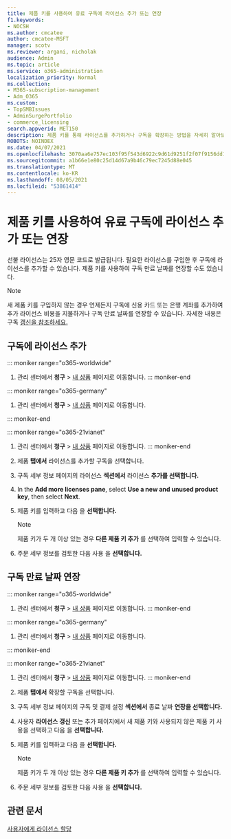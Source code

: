 ```yaml
---
title: 제품 키를 사용하여 유료 구독에 라이선스 추가 또는 연장
f1.keywords:
- NOCSH
ms.author: cmcatee
author: cmcatee-MSFT
manager: scotv
ms.reviewer: argani, nicholak
audience: Admin
ms.topic: article
ms.service: o365-administration
localization_priority: Normal
ms.collection:
- M365-subscription-management
- Adm_O365
ms.custom:
- TopSMBIssues
- AdminSurgePortfolio
- commerce_licensing
search.appverid: MET150
description: 제품 키를 통해 라이선스를 추가하거나 구독을 확장하는 방법을 자세히 알아보습니다.
ROBOTS: NOINDEX
ms.date: 04/07/2021
ms.openlocfilehash: 3070aa6e757ec103f95f543d6922c9d61d9251f2f07f9156dd13124a99497f21
ms.sourcegitcommit: a1b66e1e80c25d14d67a9b46c79ec7245d88e045
ms.translationtype: MT
ms.contentlocale: ko-KR
ms.lasthandoff: 08/05/2021
ms.locfileid: "53861414"
---
```

# <a name="add-licenses-to-or-extend-a-subscription-paid-for-using-a-product-key"></a>제품 키를 사용하여 유료 구독에 라이선스 추가 또는 연장

선불 라이선스는 25자 영문 코드로 발급됩니다. 필요한 라이선스를 구입한 후 구독에 라이선스를 추가할 수 있습니다. 제품 키를 사용하여 구독 만료 날짜를 연장할 수도 있습니다.

> [!NOTE]
> 새 제품 키를 구입하지 않는 경우 언제든지 구독에 신용 카드 또는 은행 계좌를 추가하여 추가 라이선스 비용을 지불하거나 구독 만료 날짜를 연장할 수 있습니다. 자세한 내용은 구독 [갱신을 참조하세요.](../subscriptions/renew-your-subscription.md)
  
## <a name="add-licenses-to-your-subscription"></a>구독에 라이선스 추가

::: moniker range="o365-worldwide"

1. 관리 센터에서 **청구** \> <a href="https://go.microsoft.com/fwlink/p/?linkid=842054" target="_blank">내 상품</a> 페이지로 이동합니다.
::: moniker-end

::: moniker range="o365-germany"

1. 관리 센터에서 **청구** \> <a href="https://go.microsoft.com/fwlink/p/?linkid=847745" target="_blank">내 상품</a> 페이지로 이동합니다.

::: moniker-end

::: moniker range="o365-21vianet"

1. 관리 센터에서 **청구** \> <a href="https://go.microsoft.com/fwlink/p/?linkid=850626" target="_blank">내 상품</a> 페이지로 이동합니다.
::: moniker-end

2. 제품 **탭에서** 라이선스를 추가할 구독을 선택합니다.
3. 구독 세부 정보 페이지의 라이선스 **섹션에서** 라이선스 **추가를 선택합니다.**
4. In the **Add more licenses pane**, select **Use a new and unused product key**, then select **Next**.
5. 제품 키를 입력하고 다음 을 **선택합니다.**
    > [!NOTE]
    > 제품 키가 두 개 이상 있는 경우 **다른 제품 키 추가** 를 선택하여 입력할 수 있습니다.
6. 주문 세부 정보를 검토한 다음 사용 을 **선택합니다.**
  
## <a name="extend-the-expiration-date-of-your-subscription"></a>구독 만료 날짜 연장

::: moniker range="o365-worldwide"

1. 관리 센터에서 **청구** \> <a href="https://go.microsoft.com/fwlink/p/?linkid=842054" target="_blank">내 상품</a> 페이지로 이동합니다.
::: moniker-end

::: moniker range="o365-germany"

1. 관리 센터에서 **청구** \> <a href="https://go.microsoft.com/fwlink/p/?linkid=847745" target="_blank">내 상품</a> 페이지로 이동합니다.

::: moniker-end

::: moniker range="o365-21vianet"

1. 관리 센터에서 **청구** \> <a href="https://go.microsoft.com/fwlink/p/?linkid=850626" target="_blank">내 상품</a> 페이지로 이동합니다.
::: moniker-end

2. 제품 **탭에서** 확장할 구독을 선택합니다.
3. 구독 세부 정보 페이지의 구독 및 결제 설정 **섹션에서** 종료 날짜 **연장을 선택합니다.**
4. 사용자 **라이선스 갱신** 또는 추가 페이지에서 새 제품 키와 사용되지 않은 제품 키 사용을 선택하고 다음 을 **선택합니다.**
5. 제품 키를 입력하고 다음 을 **선택합니다.**
    > [!NOTE]
    > 제품 키가 두 개 이상 있는 경우 **다른 제품 키 추가** 를 선택하여 입력할 수 있습니다.
6. 주문 세부 정보를 검토한 다음 사용 을 **선택합니다.**

## <a name="related-articles"></a>관련 문서

[사용자에게 라이선스 할당](../../admin/manage/assign-licenses-to-users.md)
